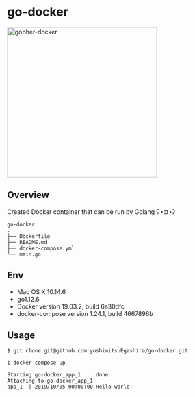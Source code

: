 # go-docker

<img alt="gopher-docker" src="https://miro.medium.com/max/4128/1*CO20-3P183ZAqrsJlF7n_A.png" width="350">

## Overview

Created Docker container that can be run by Golang ʕ◔ϖ◔ʔ

```
go-docker
.
├── Dockerfile
├── README.md
├── docker-compose.yml
└── main.go
```

## Env

- Mac OS X 10.14.6
- go1.12.6
- Docker version 19.03.2, build 6a30dfc
- docker-compose version 1.24.1, build 4667896b

## Usage

```console
$ git clone git@github.com:yoshimitsuEgashira/go-docker.git

$ docker compose up

Starting go-docker_app_1 ... done
Attaching to go-docker_app_1
app_1  | 2019/10/05 00:00:00 Hello world!
```
